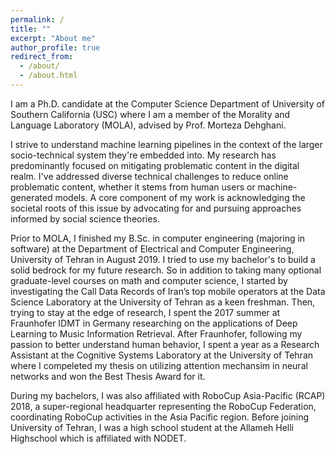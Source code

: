 ```yaml
---
permalink: /
title: ""
excerpt: "About me"
author_profile: true
redirect_from: 
  - /about/
  - /about.html
---
```



 I am a Ph.D. candidate at the Computer Science Department of University of Southern California (USC) where I am a member of the Morality and Language Laboratory (MOLA), advised by Prof. Morteza Dehghani. 

I strive to understand machine learning pipelines in the context of the larger socio-technical system they're embedded into. My research has predominantly focused on mitigating problematic content in the digital realm. I've addressed diverse technical challenges to reduce online problematic content, whether it stems from human users or machine-generated models. A core component of my work is acknowledging the societal roots of this issue by advocating for and pursuing approaches informed by social science theories.

<!-- Specifically, I'm interested in understanding and mitigating the unwanted effects of dataset biases on downstream machine learning applications. I'm also interested in applying machine learning for social scientific purposes. My research often involves building NLP solutions motivated by a social psychological research question to gain insight into our online behavior. -->

Prior to MOLA, I finished my B.Sc. in computer engineering (majoring in software) at the Department of Electrical and Computer Engineering, University of Tehran in August 2019. I tried to use my bachelor's to build a solid bedrock for my future research. So in addition to taking many optional graduate-level courses on math and computer science, I started by investigating the Call Data Records of Iran’s top mobile operators at the Data Science Laboratory at the University of Tehran as a keen freshman. Then, trying to stay at the edge of research, I spent the 2017 summer at Fraunhofer IDMT in Germany researching on the applications of Deep Learning to Music Information Retrieval. After Fraunhofer, following my passion to better understand human behavior, I spent a year as a Research Assistant at the Cognitive Systems Laboratory at the University of Tehran where I compeleted my thesis on utilizing attention mechansim in neural networks and won the Best Thesis Award for it.

During my bachelors, I was also affiliated with RoboCup Asia-Pacific (RCAP) 2018, a super-regional headquarter representing the RoboCup Federation, coordinating RoboCup activities in the Asia Pacific region. Before joining University of Tehran, I was a high school student at the Allameh Helli Highschool which is affiliated with NODET.
